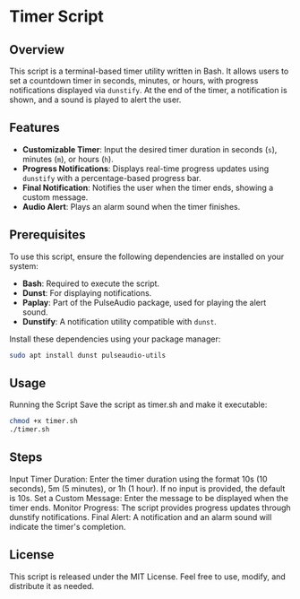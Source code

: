 # Timer Script

## Overview

This script is a terminal-based timer utility written in Bash. It allows users to set a countdown timer in seconds, minutes, or hours, with progress notifications displayed via `dunstify`. At the end of the timer, a notification is shown, and a sound is played to alert the user.

## Features

- **Customizable Timer**: Input the desired timer duration in seconds (`s`), minutes (`m`), or hours (`h`).
- **Progress Notifications**: Displays real-time progress updates using `dunstify` with a percentage-based progress bar.
- **Final Notification**: Notifies the user when the timer ends, showing a custom message.
- **Audio Alert**: Plays an alarm sound when the timer finishes.

## Prerequisites

To use this script, ensure the following dependencies are installed on your system:

- **Bash**: Required to execute the script.
- **Dunst**: For displaying notifications.
- **Paplay**: Part of the PulseAudio package, used for playing the alert sound.
- **Dunstify**: A notification utility compatible with `dunst`.

Install these dependencies using your package manager:

```bash
sudo apt install dunst pulseaudio-utils
```
## Usage
Running the Script
Save the script as timer.sh and make it executable:

```bash
chmod +x timer.sh
./timer.sh
```
## Steps
Input Timer Duration: Enter the timer duration using the format 10s (10 seconds), 5m (5 minutes), or 1h (1 hour). If no input is provided, the default is 10s.
Set a Custom Message: Enter the message to be displayed when the timer ends.
Monitor Progress: The script provides progress updates through dunstify notifications.
Final Alert: A notification and an alarm sound will indicate the timer's completion.

## License
This script is released under the MIT License. Feel free to use, modify, and distribute it as needed.
